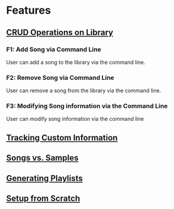 # Features

## [CRUD Operations on Library](needs/#n1-crud-operations-on-library)

### F1: Add Song via Command Line

User can add a song to the library via the command line.

### F2: Remove Song via Command Line

User can remove a song from the library via the command line.

### F3: Modifying Song information via the Command Line

User can modify song information via the command line

## [Tracking Custom Information](needs/#n2-tracking-custom-information)

## [Songs vs. Samples](needs/#n3-songs-vs-samples)

## [Generating Playlists](needs/#n4-generating-playlists)

## [Setup from Scratch](needs/#n5-setup-from-scratch)

